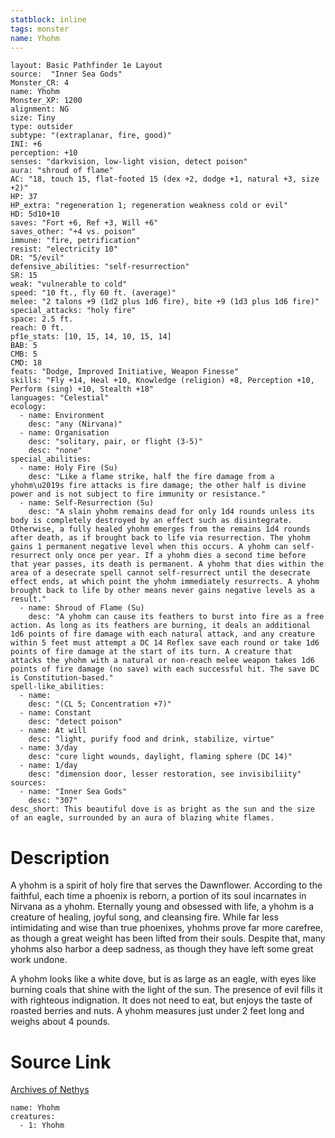 ```yaml
---
statblock: inline
tags: monster
name: Yhohm
---
```

```statblock
layout: Basic Pathfinder 1e Layout
source:  "Inner Sea Gods"
Monster_CR: 4
name: Yhohm
Monster_XP: 1200
alignment: NG
size: Tiny
type: outsider
subtype: "(extraplanar, fire, good)"
INI: +6
perception: +10
senses: "darkvision, low-light vision, detect poison"
aura: "shroud of flame"
AC: "18, touch 15, flat-footed 15 (dex +2, dodge +1, natural +3, size +2)"
HP: 37
HP_extra: "regeneration 1; regeneration weakness cold or evil"
HD: 5d10+10
saves: "Fort +6, Ref +3, Will +6"
saves_other: "+4 vs. poison"
immune: "fire, petrification"
resist: "electricity 10"
DR: "5/evil"
defensive_abilities: "self-resurrection"
SR: 15
weak: "vulnerable to cold"
speed: "10 ft., fly 60 ft. (average)"
melee: "2 talons +9 (1d2 plus 1d6 fire), bite +9 (1d3 plus 1d6 fire)"
special_attacks: "holy fire"
space: 2.5 ft.
reach: 0 ft.
pf1e_stats: [10, 15, 14, 10, 15, 14]
BAB: 5
CMB: 5
CMD: 18
feats: "Dodge, Improved Initiative, Weapon Finesse"
skills: "Fly +14, Heal +10, Knowledge (religion) +8, Perception +10, Perform (sing) +10, Stealth +18"
languages: "Celestial"
ecology:
  - name: Environment
    desc: "any (Nirvana)"
  - name: Organisation
    desc: "solitary, pair, or flight (3-5)"
    desc: "none"
special_abilities:
  - name: Holy Fire (Su)
    desc: "Like a flame strike, half the fire damage from a yhohm\u2019s fire attacks is fire damage; the other half is divine power and is not subject to fire immunity or resistance."
  - name: Self-Resurrection (Su)
    desc: "A slain yhohm remains dead for only 1d4 rounds unless its body is completely destroyed by an effect such as disintegrate. Otherwise, a fully healed yhohm emerges from the remains 1d4 rounds after death, as if brought back to life via resurrection. The yhohm gains 1 permanent negative level when this occurs. A yhohm can self-resurrect only once per year. If a yhohm dies a second time before that year passes, its death is permanent. A yhohm that dies within the area of a desecrate spell cannot self-resurrect until the desecrate effect ends, at which point the yhohm immediately resurrects. A yhohm brought back to life by other means never gains negative levels as a result."
  - name: Shroud of Flame (Su)
    desc: "A yhohm can cause its feathers to burst into fire as a free action. As long as its feathers are burning, it deals an additional 1d6 points of fire damage with each natural attack, and any creature within 5 feet must attempt a DC 14 Reflex save each round or take 1d6 points of fire damage at the start of its turn. A creature that attacks the yhohm with a natural or non-reach melee weapon takes 1d6 points of fire damage (no save) with each successful hit. The save DC is Constitution-based."
spell-like_abilities:
  - name:
    desc: "(CL 5; Concentration +7)"
  - name: Constant
    desc: "detect poison"
  - name: At will
    desc: "light, purify food and drink, stabilize, virtue"
  - name: 3/day
    desc: "cure light wounds, daylight, flaming sphere (DC 14)"
  - name: 1/day
    desc: "dimension door, lesser restoration, see invisibiliity"
sources:
  - name: "Inner Sea Gods"
    desc: "307"
desc_short: This beautiful dove is as bright as the sun and the size of an eagle, surrounded by an aura of blazing white flames.
```
# Description
A yhohm is a spirit of holy fire that serves the Dawnflower. According to the faithful, each time a phoenix is reborn, a portion of its soul incarnates in Nirvana as a yhohm. Eternally young and obsessed with life, a yhohm is a creature of healing, joyful song, and cleansing fire. While far less intimidating and wise than true phoenixes, yhohms prove far more carefree, as though a great weight has been lifted from their souls. Despite that, many yhohms also harbor a deep sadness, as though they have left some great work undone.

A yhohm looks like a white dove, but is as large as an eagle, with eyes like burning coals that shine with the light of the sun. The presence of evil fills it with righteous indignation. It does not need to eat, but enjoys the taste of roasted berries and nuts. A yhohm measures just under 2 feet long and weighs about 4 pounds.
# Source Link
[Archives of Nethys](https://aonprd.com/MonsterDisplay.aspx?ItemName=Yhohm)
```encounter-table
name: Yhohm
creatures:
  - 1: Yhohm
```

